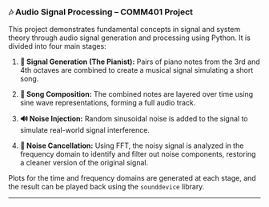 
### 🎶 Audio Signal Processing – COMM401 Project

This project demonstrates fundamental concepts in signal and system theory through audio signal generation and processing using Python. It is divided into four main stages:

1. **🎹 Signal Generation (The Pianist):**
   Pairs of piano notes from the 3rd and 4th octaves are combined to create a musical signal simulating a short song.

2. **🎼 Song Composition:**
   The combined notes are layered over time using sine wave representations, forming a full audio track.

3. **🔊 Noise Injection:**
   Random sinusoidal noise is added to the signal to simulate real-world signal interference.

4. **🧹 Noise Cancellation:**
   Using FFT, the noisy signal is analyzed in the frequency domain to identify and filter out noise components, restoring a cleaner version of the original signal.

Plots for the time and frequency domains are generated at each stage, and the result can be played back using the `sounddevice` library.

---

